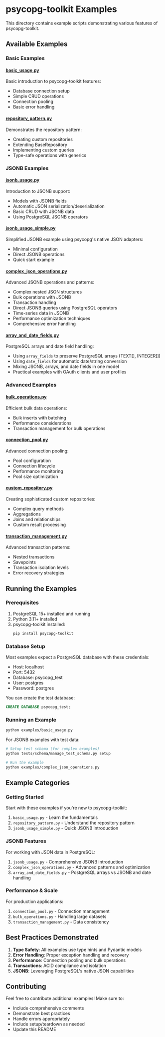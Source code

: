 # psycopg-toolkit Examples

This directory contains example scripts demonstrating various features of psycopg-toolkit.

## Available Examples

### Basic Examples

#### [basic_usage.py](basic_usage.py)
Basic introduction to psycopg-toolkit features:
- Database connection setup
- Simple CRUD operations
- Connection pooling
- Basic error handling

#### [repository_pattern.py](repository_pattern.py)
Demonstrates the repository pattern:
- Creating custom repositories
- Extending BaseRepository
- Implementing custom queries
- Type-safe operations with generics

### JSONB Examples

#### [jsonb_usage.py](jsonb_usage.py)
Introduction to JSONB support:
- Models with JSONB fields
- Automatic JSON serialization/deserialization
- Basic CRUD with JSONB data
- Using PostgreSQL JSONB operators

#### [jsonb_usage_simple.py](jsonb_usage_simple.py)
Simplified JSONB example using psycopg's native JSON adapters:
- Minimal configuration
- Direct JSONB operations
- Quick start example

#### [complex_json_operations.py](complex_json_operations.py)
Advanced JSONB operations and patterns:
- Complex nested JSON structures
- Bulk operations with JSONB
- Transaction handling
- Direct JSONB queries using PostgreSQL operators
- Time-series data in JSONB
- Performance optimization techniques
- Comprehensive error handling

#### [array_and_date_fields.py](array_and_date_fields.py)
PostgreSQL arrays and date field handling:
- Using `array_fields` to preserve PostgreSQL arrays (TEXT[], INTEGER[])
- Using `date_fields` for automatic date/string conversion
- Mixing JSONB, arrays, and date fields in one model
- Practical examples with OAuth clients and user profiles

### Advanced Examples

#### [bulk_operations.py](bulk_operations.py)
Efficient bulk data operations:
- Bulk inserts with batching
- Performance considerations
- Transaction management for bulk operations

#### [connection_pool.py](connection_pool.py)
Advanced connection pooling:
- Pool configuration
- Connection lifecycle
- Performance monitoring
- Pool size optimization

#### [custom_repository.py](custom_repository.py)
Creating sophisticated custom repositories:
- Complex query methods
- Aggregations
- Joins and relationships
- Custom result processing

#### [transaction_management.py](transaction_management.py)
Advanced transaction patterns:
- Nested transactions
- Savepoints
- Transaction isolation levels
- Error recovery strategies

## Running the Examples

### Prerequisites

1. PostgreSQL 15+ installed and running
2. Python 3.11+ installed
3. psycopg-toolkit installed:
   ```bash
   pip install psycopg-toolkit
   ```

### Database Setup

Most examples expect a PostgreSQL database with these credentials:
- Host: localhost
- Port: 5432
- Database: psycopg_test
- User: postgres
- Password: postgres

You can create the test database:
```sql
CREATE DATABASE psycopg_test;
```

### Running an Example

```bash
python examples/basic_usage.py
```

For JSONB examples with test data:
```bash
# Setup test schema (for complex examples)
python tests/schema/manage_test_schema.py setup

# Run the example
python examples/complex_json_operations.py
```

## Example Categories

### Getting Started
Start with these examples if you're new to psycopg-toolkit:
1. `basic_usage.py` - Learn the fundamentals
2. `repository_pattern.py` - Understand the repository pattern
3. `jsonb_usage_simple.py` - Quick JSONB introduction

### JSONB Features
For working with JSON data in PostgreSQL:
1. `jsonb_usage.py` - Comprehensive JSONB introduction
2. `complex_json_operations.py` - Advanced patterns and optimization
3. `array_and_date_fields.py` - PostgreSQL arrays vs JSONB and date handling

### Performance & Scale
For production applications:
1. `connection_pool.py` - Connection management
2. `bulk_operations.py` - Handling large datasets
3. `transaction_management.py` - Data consistency

## Best Practices Demonstrated

1. **Type Safety**: All examples use type hints and Pydantic models
2. **Error Handling**: Proper exception handling and recovery
3. **Performance**: Connection pooling and bulk operations
4. **Transactions**: ACID compliance and isolation
5. **JSONB**: Leveraging PostgreSQL's native JSON capabilities

## Contributing

Feel free to contribute additional examples! Make sure to:
- Include comprehensive comments
- Demonstrate best practices
- Handle errors appropriately
- Include setup/teardown as needed
- Update this README